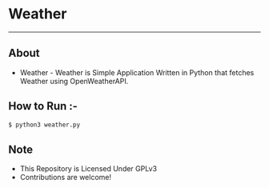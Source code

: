 # Weather #
-------------------------------------------------------

## About ##
* Weather - Weather is Simple Application Written in Python that fetches Weather using OpenWeatherAPI.

## How to Run :-
```bash
$ python3 weather.py 
```

## Note ##
* This Repository is Licensed Under GPLv3
* Contributions are welcome!

